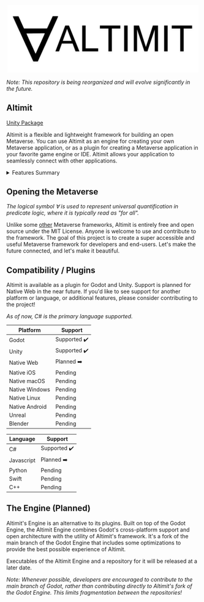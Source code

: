 <p align="center">
    <img src="logo.png" width="500" alt="Altimit Logo">
</p>

<i>Note: This repository is being reorganized and will evolve significantly in the future.</i>

## Altimit

[Unity Package](https://github.com/meridian-xr/altimit-unity)

Altimit is a flexible and lightweight framework for building an open Metaverse. You can use Altimit as an engine for creating your own Metaverse application, or as a plugin for creating a Metaverse application in your favorite game engine or IDE. Altimit allows your application to seamlessly connect with other applications.

<details>
 <summary>
 Features Summary
 </summary>
 
## Features

### Intuitive Replication
 
Describe the data you want synchronized between applications using basic property attributes, or a fluent API. Altimit's replication system will automatically network it.

```C#
[AType]
public class User
{

    [AProperty]
    public string FirstName { get; set; }
  
    [AProperty]
    public string LastName { get; set; }
  
    [AProperty]
    public string Email { get; set; }
  
    [AProperty]
    public string Password { get; set; }
  
}
```
### Serialization
 
Data is automatically cached locally and remotely.

### Seamless RPCs
 
Calling methods on remote classes is as intuitive as calling methods on local ones.
```C#
// The interface of a server
[AType]
public interface IServer
{

    [AMethod]
    Task<User> SignIn(string email, string password);
    
    [AMethod]
    Task Logout();
    
}

// On the client:
public class Client {

    public async void SignIn(string email, string password)
    {
        var myUser = await server.SignIn(email, password);
        ...
    }

}

// On the server:
public class Server : IServer {

    public async Task<User> SignIn(string email, string password)
    {
        ... // Return a user based on the provided email and password
        return user;
    }
 
}
```
### Distributed Computing
 
Built-in mesh networking enables versatile network architectures (centralized or decentralized).

### Animation
 
Create animations by specificying or recording changes in replicated data. Play back the changes.

### User Interfaces
 
Easily create complex, scalable, platform-agnostic user interfaces.
```C#
// Renders a sign-in screen on a client
[AType]
public class SignInView : View {

    [AProperty]
    string email { get; set; } = "";
  
    [AProperty]
    string password { get; set; } = "";

    protected override void Render()
    {
        AddChildren(
            new VList().AddChildren(
                new TextInput() { Placeholder = "Email" }.BindProperty(this, x=>x.email),
                new TextInput() { Placeholder = "Password", InputType = InputType.Password }.BindProperty(this, x=>x.password),
                new Button() { Label = "Sign In", OnClick = OnSignIn }
            )
        );
    }
    
    void OnSignIn()
    {
        client.SignIn(email, password);
    }
    
}

```
### Voice and Video
 
Altimit uses WebRTC to enable peer to peer connections, including voice and video streaming.

</details>

## Opening the Metaverse

<i>The logical symbol ∀ is used to represent universal quantification in predicate logic, where it is typically read as "for all".</i>

Unlike some [other](https://docs.omniverse.nvidia.com/prod_kit/common/NVIDIA_Omniverse_License_Agreement.html) Metaverse frameworks, Altimit is entirely free and open source under the MIT License. Anyone is welcome to use and contribute to the framework. The goal of this project is to create a super accessible and useful Metaverse framework for developers and end-users. Let's make the future connected, and let's make it beautiful.

## Compatibility / Plugins

Altimit is available as a plugin for Godot and Unity. Support is planned for Native Web in the near future. If you'd like to see support for another platform or language, or additional features, please consider contributing to the project!

 <i>As of now, C# is the primary language supported.</i>
 
Platform | Support |
--- | --- | 
Godot | Supported ✔️ |
Unity | Supported ✔️ |
Native Web | Planned ➡️ |
Native iOS | Pending |
Native macOS | Pending |
Native Windows | Pending |
Native Linux | Pending |
Native Android | Pending  |
Unreal | Pending |
Blender | Pending |

Language | Support |
--- | --- | 
C# | Supported ✔️ |
Javascript | Planned ➡️ |
Python | Pending |
Swift | Pending |
C++ | Pending |

## The Engine (Planned)

Altimit's Engine is an alternative to its plugins. Built on top of the Godot Engine, the Altimit Engine combines Godot's cross-platform support and open architecture with the utility of Altimit's framework. It's a fork of the main branch of the Godot Engine that includes some optimizations to provide the best possible experience of Altimit.
 
 Executables of the Altimit Engine and a repository for it will be released at a later date.

<i>Note: Whenever possible, developers are encouraged to contribute to the main branch of Godot, rather than contributing directly to Altimit's fork of the Godot Engine. This limits fragmentation between the repositories!</i>

